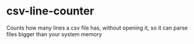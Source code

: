 # csv-line-counter
Counts how many lines a csv file has, without opening it, so it can parse files bigger than your system memory
